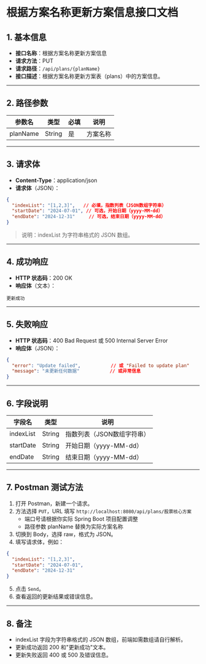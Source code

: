 # 根据方案名称更新方案信息接口文档

## 1. 基本信息

- **接口名称**：根据方案名称更新方案信息
- **请求方法**：PUT
- **请求路径**：`/api/plans/{planName}`
- **接口描述**：根据方案名称更新方案表（plans）中的方案信息。

---

## 2. 路径参数

| 参数名   | 类型   | 必填 | 说明     |
|----------|--------|------|----------|
| planName | String | 是   | 方案名称 |

---

## 3. 请求体

- **Content-Type**：application/json
- **请求体**（JSON）：

```json
{
  "indexList": "[1,2,3]",   // 必填，指数列表（JSON数组字符串）
  "startDate": "2024-07-01", // 可选，开始日期（yyyy-MM-dd）
  "endDate": "2024-12-31"     // 可选，结束日期（yyyy-MM-dd）
}
```

> 说明：indexList 为字符串格式的 JSON 数组。

---

## 4. 成功响应

- **HTTP 状态码**：200 OK
- **响应体**（文本）：

```
更新成功
```

---

## 5. 失败响应

- **HTTP 状态码**：400 Bad Request 或 500 Internal Server Error
- **响应体**（JSON）：

```json
{
  "error": "Update failed",           // 或 "Failed to update plan"
  "message": "未更新任何数据"           // 或异常信息
}
```

---

## 6. 字段说明

| 字段名     | 类型    | 说明                         |
|------------|---------|------------------------------|
| indexList  | String  | 指数列表（JSON数组字符串）   |
| startDate  | String  | 开始日期（yyyy-MM-dd）       |
| endDate    | String  | 结束日期（yyyy-MM-dd）       |

---

## 7. Postman 测试方法

1. 打开 Postman，新建一个请求。
2. 方法选择 `PUT`，URL 填写 `http://localhost:8080/api/plans/股票核心方案`
   - 端口号请根据你实际 Spring Boot 项目配置调整
   - 路径参数 planName 替换为实际方案名称
3. 切换到 Body，选择 raw，格式为 JSON。
4. 填写请求体，例如：

```json
{
  "indexList": "[1,2,3]",
  "startDate": "2024-07-01",
  "endDate": "2024-12-31"
}
```

5. 点击 `Send`。
6. 查看返回的更新结果或错误信息。

---

## 8. 备注

- indexList 字段为字符串格式的 JSON 数组，前端如需数组请自行解析。
- 更新成功返回 200 和"更新成功"文本。
- 更新失败返回 400 或 500 及错误信息。 